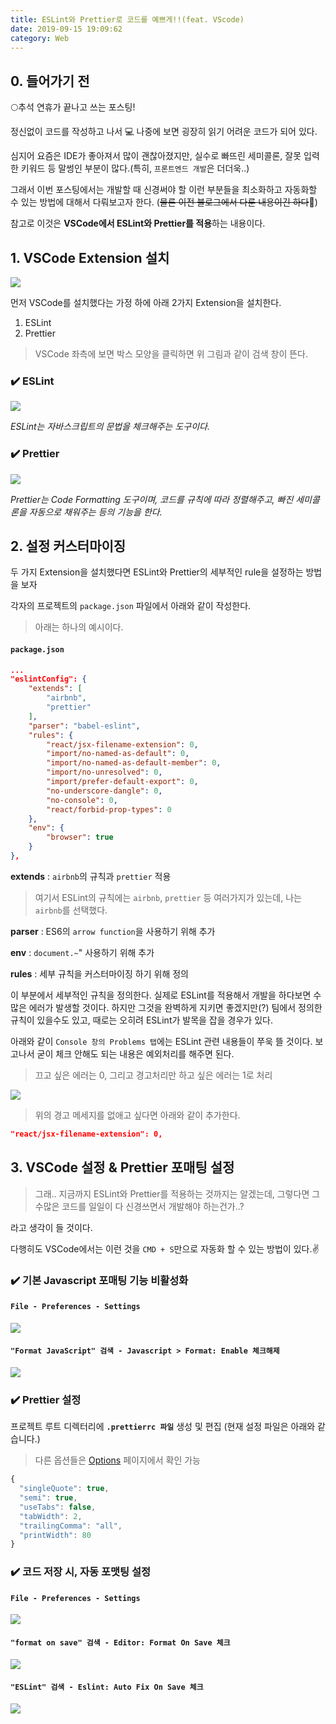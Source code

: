 ```yaml
---
title: ESLint와 Prettier로 코드를 예쁘게!!(feat. VScode)
date: 2019-09-15 19:09:62
category: Web
---
```


## 0. 들어가기 전

:full_moon:추석 연휴가 끝나고 쓰는 포스팅!

정신없이 코드를 작성하고 나서 :computer: 나중에 보면 굉장히 읽기 어려운 코드가 되어 있다.

심지어 요즘은 IDE가 좋아져서 많이 괜찮아졌지만, 실수로 빠뜨린 세미콜론, 잘못 입력한 키워드 등 말썽인 부분이 많다.(특히, `프론트엔드 개발`은 더더욱..)

그래서 이번 포스팅에서는 개발할 때 신경써야 할 이런 부분들을 최소화하고 자동화할 수 있는 방법에 대해서 다뤄보고자 한다.
(~~물론 이전 블로그에서 다룬 내용이긴 하다~~:full_moon_with_face:)

참고로 이것은 **VSCode에서 ESLint와 Prettier를 적용**하는 내용이다.

## 1\. VSCode Extension 설치

![](./img/eslint-prettier-1.jpg)

먼저 VSCode를 설치했다는 가정 하에 아래 2가지 Extension을 설치한다.

1. ESLint
2. Prettier

> VSCode 좌측에 보면 박스 모양을 클릭하면 위 그림과 같이 검색 창이 뜬다.

### :heavy_check_mark: ESLint

![](./img/eslint-prettier-2.png)

_ESLint는 자바스크립트의 문법을 체크해주는 도구이다._

### :heavy_check_mark: Prettier

![](./img/eslint-prettier-3.PNG)

_Prettier는 Code Formatting 도구이며, 코드를 규칙에 따라 정렬해주고, 빠진 세미콜론을 자동으로 채워주는 등의
기능을 한다._

## 2\. 설정 커스터마이징

두 가지 Extension을 설치했다면 ESLint와 Prettier의 세부적인 rule을 설정하는 방법을 보자

각자의 프로젝트의 `package.json` 파일에서 아래와 같이 작성한다.

> 아래는 하나의 예시이다.

#### `package.json`

```json
...
"eslintConfig": {
    "extends": [
        "airbnb",
        "prettier"
    ],
    "parser": "babel-eslint",
    "rules": {
        "react/jsx-filename-extension": 0,
        "import/no-named-as-default": 0,
        "import/no-named-as-default-member": 0,
        "import/no-unresolved": 0,
        "import/prefer-default-export": 0,
        "no-underscore-dangle": 0,
        "no-console": 0,
        "react/forbid-prop-types": 0
    },
    "env": {
        "browser": true
    }
},
```

**extends** : `airbnb`의 규칙과 `prettier` 적용

> 여기서 ESLint의 규칙에는 `airbnb`, `prettier` 등 여러가지가 있는데, 나는 `airbnb`를 선택했다.

**parser** : ES6의 `arrow function`을 사용하기 위해 추가

**env** : `document.~`" 사용하기 위해 추가

**rules** : 세부 규칙을 커스터마이징 하기 위해 정의

이 부분에서 세부적인 규칙을 정의한다.
실제로 ESLint를 적용해서 개발을 하다보면 수많은 에러가 발생할 것이다.
하지만 그것을 완벽하게 지키면 좋겠지만(?) 팀에서 정의한 규칙이 있을수도 있고, 때로는 오히려 ESLint가 발목을 잡을 경우가 있다.

아래와 같이 `Console 창의 Problems 탭`에는 ESLint 관련 내용들이 쭈욱 뜰 것이다. 보고나서 굳이 체크 안해도 되는 내용은 예외처리를 해주면 된다.

> 끄고 싶은 에러는 0, 그리고 경고처리만 하고 싶은 에러는 1로 처리

![](./img/eslint-prettier-4.jpg)

> 위의 경고 메세지를 없애고 싶다면 아래와 같이 추가한다.

```json
"react/jsx-filename-extension": 0,
```

## 3\. VSCode 설정 & Prettier 포매팅 설정

> 그래.. 지금까지 ESLint와 Prettier를 적용하는 것까지는 알겠는데, 그렇다면 그 수많은 코드를 일일이 다 신경쓰면서 개발해야 하는건가..?

라고 생각이 들 것이다.

다행히도 VSCode에서는 이런 것을 `CMD + S`만으로 자동화 할 수 있는 방법이 있다.:v:

### :heavy_check_mark: 기본 Javascript 포매팅 기능 비활성화

#### `File - Preferences - Settings`

![](./img/eslint-prettier-5.jpg)

#### `"Format JavaScript" 검색 - Javascript > Format: Enable 체크해제`

![](./img/eslint-prettier-6.jpg)

### :heavy_check_mark: Prettier 설정

프로젝트 루트 디렉터리에 **`.prettierrc 파일`** 생성 및 편집 (현재 설정 파일은 아래와 같습니다.)

> 다른 옵션들은 [Options](https://prettier.io/docs/en/options.html) 페이지에서 확인 가능

```javascript
{
  "singleQuote": true,
  "semi": true,
  "useTabs": false,
  "tabWidth": 2,
  "trailingComma": "all",
  "printWidth": 80
}
```

### :heavy_check_mark: 코드 저장 시, 자동 포맷팅 설정

#### `File - Preferences - Settings`

![](./img/eslint-prettier-7.jpg)

#### `"format on save" 검색 - Editor: Format On Save 체크`

![](./img/eslint-prettier-8.png)

#### `"ESLint" 검색 - Eslint: Auto Fix On Save 체크`

![](./img/eslint-prettier-9.png)
